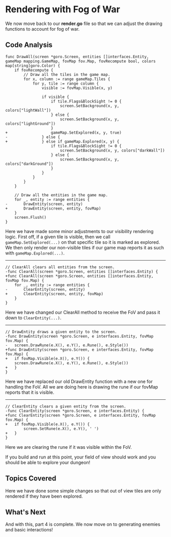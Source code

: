 # Rendering with Fog of War
We now move back to our **render.go** file so that we can adjust the drawing functions to account for fog of war.

## Code Analysis
```
func DrawAll(screen *goro.Screen, entities []interfaces.Entity, gameMap mapping.GameMap, fovMap fov.Map, fovRecompute bool, colors map[string]goro.Color) {
	if fovRecompute {
		// Draw all the tiles in the game map.
		for x, column := range gameMap.Tiles {
			for y, tile := range column {
				visible := fovMap.Visible(x, y)

				if visible {
					if tile.Flags&BlockSight != 0 {
						screen.SetBackground(x, y, colors["lightWall"])
					} else {
						screen.SetBackground(x, y, colors["lightGround"])
					}
+					gameMap.SetExplored(x, y, true)
-				} else {
+				} else if gameMap.Explored(x, y) {
					if tile.Flags&BlockSight != 0 {
						screen.SetBackground(x, y, colors["darkWall"])
					} else {
						screen.SetBackground(x, y, colors["darkGround"])
					}
				}
			}
		}
	}

	// Draw all the entities in the game map.
	for _, entity := range entities {
-		DrawEntity(screen, entity)
+		DrawEntity(screen, entity, fovMap)
	}
	screen.Flush()
}
```
Here we have made some minor adjustments to our visibility rendering logic. First off, if a given tile is visible, then we call `gameMap.SetExplored(...)` on that specific tile so it is marked as explored. We then only render our non-visible tiles if our game map reports it as such with `gameMap.Explored(...)`.

---
```
// ClearAll clears all entities from the screen.
-func ClearAll(screen *goro.Screen, entities []interfaces.Entity) {
+func ClearAll(screen *goro.Screen, entities []interfaces.Entity, fovMap fov.Map) {
	for _, entity := range entities {
-		ClearEntity(screen, entity)
+		ClearEntity(screen, entity, fovMap)
	}
}
```
Here we have changed our ClearAll method to receive the FoV and pass it down to `ClearEntity(...)`.

---
```
// DrawEntity draws a given entity to the screen.
-func DrawEntity(screen *goro.Screen, e interfaces.Entity, fovMap fov.Map) {
-	screen.DrawRune(e.X(), e.Y(), e.Rune(), e.Style())
+func DrawEntity(screen *goro.Screen, e interfaces.Entity, fovMap fov.Map) {
+	if fovMap.Visible(e.X(), e.Y()) {
	screen.DrawRune(e.X(), e.Y(), e.Rune(), e.Style())
+	}
}
```
Here we have replaced our old DrawEntity function with a new one for handling the FoV. All we are doing here is drawing the rune if our fovMap reports that it is visible.

---
```
// ClearEntity clears a given entity from the screen.
-func ClearEntity(screen *goro.Screen, e interfaces.Entity) {
+func ClearEntity(screen *goro.Screen, e interfaces.Entity, fovMap fov.Map) {
+	if fovMap.Visible(e.X(), e.Y()) {
		screen.SetRune(e.X(), e.Y(), ' ')
+	}
}
```
Here we are clearing the rune if it was visible within the FoV.

If you build and run at this point, your field of view should work and you should be able to explore your dungeon!

## Topics Covered
Here we have done some simple changes so that out of view tiles are only rendered if they have been explored.

## What's Next
And with this, part 4 is complete. We now move on to generating enemies and basic interactions!
